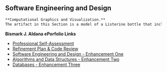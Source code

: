 ## Software Engineering and Design 

```markdown
**Computational Graphics and Visualization.**   
The artifact in this Section is a model of a Listerine bottle that includes the use of different textures, lighting techniques, and rendering

```

**Bismark J. Aldana ePorfolio Links**<br>
* [Professional Self-Assessment](https://bizofsteel.github.io)<br>
* [Refinement Plan & Code Review](https://bizofsteel.github.io/Code_Review.html)<br>
* [Software Engineering and Design - Enhancement One](https://bizofsteel.github.io/Software_Engineering_and_Design.html)<br>
* [Algorithms and Data Structures - Enhancement Two](https://bizofsteel.github.io/Algorithms_and_Data_Structure.html)<br>
* [Databases - Enhancement Three](https://bizofsteel.github.io/Databases.html)
